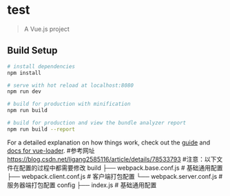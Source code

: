 # test

> A Vue.js project

## Build Setup

``` bash
# install dependencies
npm install

# serve with hot reload at localhost:8080
npm run dev

# build for production with minification
npm run build

# build for production and view the bundle analyzer report
npm run build --report
```

For a detailed explanation on how things work, check out the [guide](http://vuejs-templates.github.io/webpack/) and [docs for vue-loader](http://vuejs.github.io/vue-loader).
#参考网址
 https://blog.csdn.net/ligang2585116/article/details/78533793
#注意：以下文件在配置的过程中都需要修改
 build
  ├── webpack.base.conf.js  # 基础通用配置
  ├── webpack.client.conf.js  # 客户端打包配置
  └── webpack.server.conf.js  # 服务器端打包配置
  config
  ├── index.js  # 基础通用配置
 